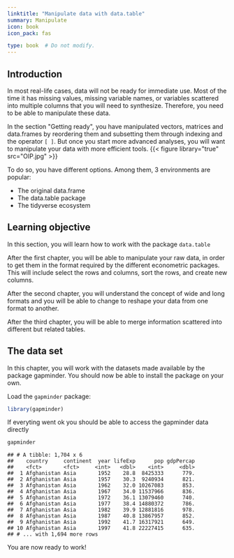```yaml
---
linktitle: "Manipulate data with data.table"
summary: Manipulate 
icon: book
icon_pack: fas

type: book  # Do not modify.
---
```




## Introduction

In most real-life cases, data will not be ready for immediate use. Most of the time it has missing values, missing variable names, or variables scattered into multiple columns that you will need to synthesize. Therefore, you need to be able to manipulate these data. 

In the section "Getting ready", you have manipulated vectors, matrices and data.frames by reordering them and subsetting them through indexing and the operator `[ ]`. But once you start more advanced analyses, you will want to manipulate your data with more efficient tools.
{{< figure library="true" src="OIP.jpg" >}}  

To do so, you have different options. Among them, 3 environments are popular:

+ The original data.frame
+ The data.table package
+ The tidyverse ecosystem

## Learning objective

In this section, you will learn how to work with the package `data.table`

After the first chapter, you will be able to manipulate your raw data, in order to get them in the format required by the different econometric packages. This will include select the rows and columns, sort the rows, and create new columns.

After the second chapter, you will understand the concept of wide and long formats and you will be able to change to reshape your data from one format to another.

After the third chapter, you will be able to merge information scattered into different but related tables.


## The data set

In this chapter, you will work with the datasets made available by the package gapminder.
You should now be able to install the package on your own. 

Load the `gapminder` package:

```r
library(gapminder)
```

If everyting went ok you should be able to access the gapminder data directly

```r
gapminder
```

```
## # A tibble: 1,704 x 6
##    country     continent  year lifeExp      pop gdpPercap
##    <fct>       <fct>     <int>   <dbl>    <int>     <dbl>
##  1 Afghanistan Asia       1952    28.8  8425333      779.
##  2 Afghanistan Asia       1957    30.3  9240934      821.
##  3 Afghanistan Asia       1962    32.0 10267083      853.
##  4 Afghanistan Asia       1967    34.0 11537966      836.
##  5 Afghanistan Asia       1972    36.1 13079460      740.
##  6 Afghanistan Asia       1977    38.4 14880372      786.
##  7 Afghanistan Asia       1982    39.9 12881816      978.
##  8 Afghanistan Asia       1987    40.8 13867957      852.
##  9 Afghanistan Asia       1992    41.7 16317921      649.
## 10 Afghanistan Asia       1997    41.8 22227415      635.
## # ... with 1,694 more rows
```


You are now ready to work!




